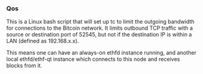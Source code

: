 ### Qos ###

This is a Linux bash script that will set up tc to limit the outgoing bandwidth for connections to the Bitcoin network. It limits outbound TCP traffic with a source or destination port of 52545, but not if the destination IP is within a LAN (defined as 192.168.x.x).

This means one can have an always-on ethfd instance running, and another local ethfd/ethf-qt instance which connects to this node and receives blocks from it.

